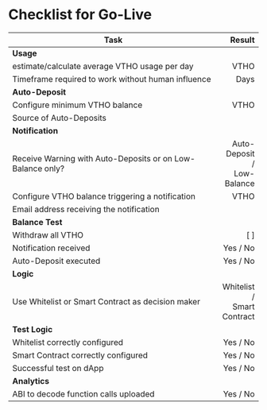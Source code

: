 # Checklist for Go-Live

<table><thead><tr><th width="585">Task</th><th align="right">Result</th></tr></thead><tbody><tr><td><strong>Usage</strong></td><td align="right"></td></tr><tr><td>estimate/calculate average VTHO usage per day</td><td align="right">VTHO</td></tr><tr><td>Timeframe required to work without human influence</td><td align="right">Days</td></tr><tr><td><strong>Auto-Deposit</strong></td><td align="right"></td></tr><tr><td>Configure minimum VTHO balance</td><td align="right">VTHO</td></tr><tr><td>Source of Auto-Deposits</td><td align="right"></td></tr><tr><td><strong>Notification</strong></td><td align="right"></td></tr><tr><td>Receive Warning with Auto-Deposits or on Low-Balance only?</td><td align="right">Auto-Deposit /<br>Low-Balance</td></tr><tr><td>Configure VTHO balance triggering a notification</td><td align="right">VTHO</td></tr><tr><td>Email address receiving the notification</td><td align="right"></td></tr><tr><td><strong>Balance Test</strong></td><td align="right"></td></tr><tr><td>Withdraw all VTHO</td><td align="right">[    ]</td></tr><tr><td>Notification received</td><td align="right">Yes / No</td></tr><tr><td>Auto-Deposit executed</td><td align="right">Yes / No</td></tr><tr><td><strong>Logic</strong></td><td align="right"></td></tr><tr><td>Use Whitelist or Smart Contract as decision maker</td><td align="right">Whitelist /<br>Smart Contract</td></tr><tr><td><strong>Test Logic</strong></td><td align="right"></td></tr><tr><td>Whitelist correctly configured</td><td align="right">Yes / No</td></tr><tr><td>Smart Contract correctly configured</td><td align="right">Yes / No</td></tr><tr><td>Successful test on dApp</td><td align="right">Yes / No</td></tr><tr><td><strong>Analytics</strong></td><td align="right"></td></tr><tr><td>ABI to decode function calls uploaded</td><td align="right">Yes / No</td></tr></tbody></table>

